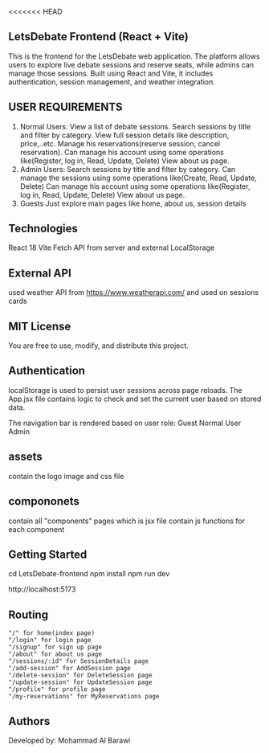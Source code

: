 <<<<<<< HEAD
## LetsDebate Frontend (React + Vite)
This is the frontend for the LetsDebate web application. The platform allows users to explore live debate sessions and reserve seats, while admins can manage those sessions. Built using React and Vite, it includes authentication, session management, and weather integration.

## USER REQUIREMENTS
1. Normal Users:
View a list of debate sessions.
Search sessions by title and filter by category.
View full session details like description, price,..etc.
Manage his reservations(reserve session, cancel reservation).
Can manage his account using some operations like(Register, log in, Read, Update, Delete)
View about us page.
2. Admin Users:
Search sessions by title and filter by category.
Can manage the sessions using some operations like(Create, Read, Update, Delete)
Can manage his account using some operations like(Register, log in, Read, Update, Delete)
View about us page.
3. Guests
Just explore main pages like home, about us, session details

## Technologies
React 18
Vite
Fetch API from server and external
LocalStorage

## External API
used weather API from https://www.weatherapi.com/ and used on sessions cards

## MIT License
You are free to use, modify, and distribute this project.

## Authentication
localStorage is used to persist user sessions across page reloads.
The App.jsx file contains logic to check and set the current user based on stored data.

The navigation bar is rendered based on user role:
Guest  <GuestNavbar />
Normal User  <NormalNavbar />
Admin  <AdminNavbar />

## assets
contain the logo image and css file

## compononets
contain all "components" pages which is jsx file contain js functions for each component


## Getting Started
cd LetsDebate-frontend
npm install
npm run dev

http://localhost:5173
## Routing 
    "/" for home(index page)
    "/login" for login page
    "/signup" for sign up page
    "/about" for about us page
    "/sessions/:id" for SessionDetails page
    "/add-session" for AddSession page
    "/delete-session" for DeleteSession page
    "/update-session" for UpdateSession page
    "/profile" for profile page
    "/my-reservations" for MyReservations page
## Authors
Developed by: Mohammad Al Barawi